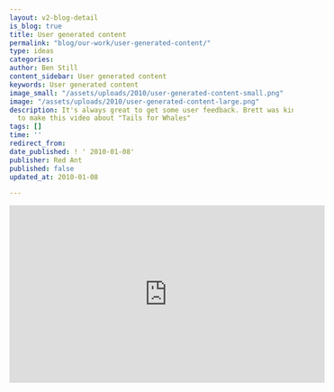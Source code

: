 ```yaml
---
layout: v2-blog-detail
is_blog: true
title: User generated content
permalink: "blog/our-work/user-generated-content/"
type: ideas
categories:
author: Ben Still
content_sidebar: User generated content
keywords: User generated content
image_small: "/assets/uploads/2010/user-generated-content-small.png"
image: "/assets/uploads/2010/user-generated-content-large.png"
description: It's always great to get some user feedback. Brett was kind enough
  to make this video about "Tails for Whales"
tags: []
time: ''
redirect_from:
date_published: ! ' 2010-01-08'
publisher: Red Ant
published: false
updated_at: 2010-01-08

---
```

<iframe width="560" height="315" src="https://www.youtube.com/embed/ORpz3K-iVx4?rel=0" frameborder="0" allow="autoplay; encrypted-media" allowfullscreen layout="responsive"></iframe>
